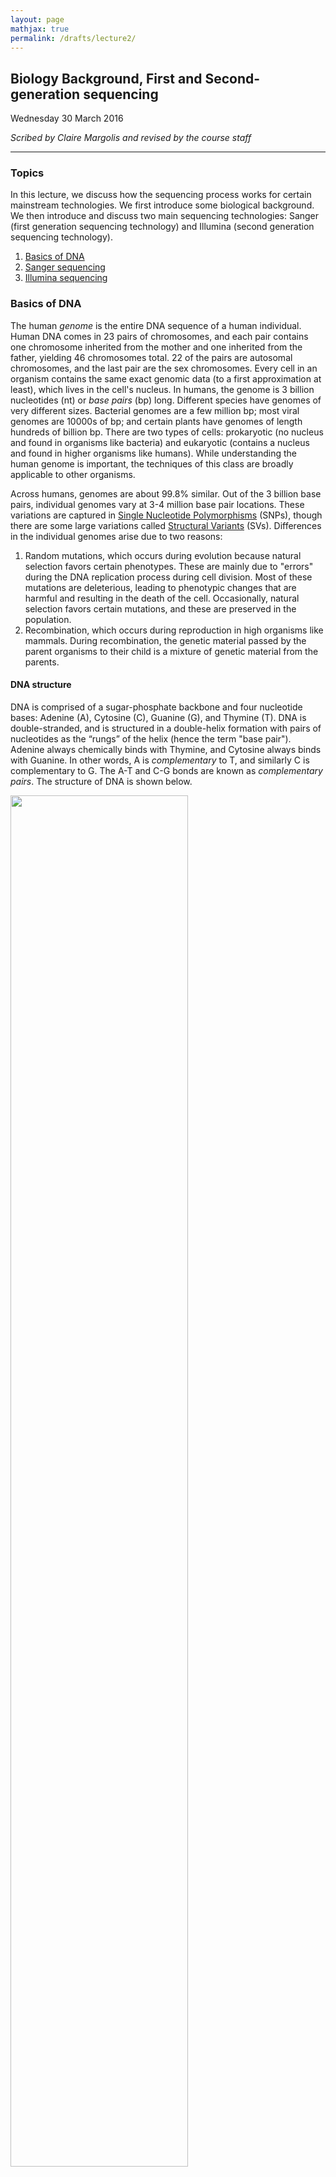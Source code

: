 ```yaml
---
layout: page
mathjax: true
permalink: /drafts/lecture2/
---
```

## Biology Background, First and Second-generation sequencing

Wednesday 30 March 2016

_Scribed by Claire Margolis and revised by the course staff_

-----------------

### Topics

In this lecture, we discuss how the sequencing process works for certain
mainstream technologies.
We first introduce some biological background.
We then introduce and discuss two main
sequencing technologies: Sanger (first generation sequencing technology)
and Illumina (second
generation sequencing technology).

1. <a href='#bioback'> Basics of DNA </a>
2. <a href='#sanger'> Sanger sequencing </a>
3. <a href='#illumina'> Illumina sequencing </a>

### Basics of DNA <a id='bioback'></a>

The human _genome_ is the entire DNA sequence of a human individual.
Human DNA comes in 23 pairs
of chromosomes, and each pair contains one chromosome
inherited from the mother and one inherited from the father, yielding
46 chromosomes total. 22 of the pairs are autosomal
chromosomes, and the last pair are the sex chromosomes. Every cell in an organism
contains the same exact genomic data (to a first approximation at least),
which lives in the cell's nucleus. In humans, the
genome is 3 billion nucleotides (nt) or _base pairs_ (bp) long.
Different species have genomes of very different sizes. Bacterial genomes are a
few million bp; most viral genomes are 10000s of bp; and certain plants have genomes
of length hundreds of billion bp. There are two types of cells:
prokaryotic (no nucleus and found in organisms like bacteria) and eukaryotic
(contains a nucleus and found in higher organisms like humans). While understanding
the human genome is important, the techniques of this class are broadly applicable
to other organisms.

Across humans, genomes are about 99.8% similar. Out of the 3 billion base pairs,
individual genomes vary at 3-4 million base pair locations. These variations are captured in
 [Single Nucleotide Polymorphisms](https://ghr.nlm.nih.gov/handbook/genomicresearch/snp)
 (SNPs), though there are some large variations called
[Structural Variants](http://www.ncbi.nlm.nih.gov/dbvar/content/overview/) (SVs).
Differences in the individual genomes arise due to two reasons:

1. Random mutations, which occurs during evolution because natural selection
favors certain phenotypes. These are mainly due to "errors"
during the DNA replication process during cell division.
Most of these mutations are deleterious, leading to phenotypic
changes that are harmful and resulting in the
death of the cell. Occasionally, natural selection favors certain mutations, and
these are preserved in the population.  
2. Recombination, which occurs during reproduction in high organisms like mammals.
During recombination, the genetic material passed by the parent organisms to their
child is a mixture of genetic material from the parents.

#### DNA structure
DNA is comprised of a sugar-phosphate
backbone and four nucleotide bases: Adenine (A),
Cytosine (C), Guanine (G), and Thymine (T). DNA is double-stranded, and is
structured in a double-helix formation with pairs of nucleotides as the “rungs”
of the helix (hence the term "base pair"). Adenine always chemically binds with Thymine,
and Cytosine always binds with Guanine. In other words, A is
_complementary_ to T, and similarly C is complementary to G. The A-T and C-G
bonds are known as _complementary pairs_. The structure of DNA is shown
below.

<div class="fig figcenter fighighlight">
  <img src="/assets/lecture2/Figure2_DNADoubleHelix.png" width="75%">
  <div class="figcaption">The DNA double-helix.</div>
</div>

A DNA sequence is conventionally written in the 5’ end (head) to
the 3’ end (tail) direction. When we write a DNA
strand, we only write the letters representing the bases from
one of the strands. The other strand, which is the _reverse complement_ of the
first strand, can be inferred because we know the complementary pairs.
To get the reverse complement, we reverse the order of the nucleotides in the original
string and then complement the nucleotides (i.e. interchange A with T
and C with G). The figure below shows an example of a DNA fragment
and its reverse complement strand.

<div class="fig figcenter fighighlight">
  <img src="/assets/lecture2/Figure3_ReverseComplement.png" width="25%">
  <div class="figcaption">An illustration of DNA complement.</div>
</div>

#### DNA replication

DNA lies at the foundation of cell replication. When a cell undergoes
cell division, also known as _mitosis_, the DNA in its nucleus is
replicated and through a series of steps shown in the figure
below, one parent cell yields two identical daughter cells.

<div class="fig figcenter fighighlight">
  <img src="/assets/lecture2/Figure1_Mitosis.png" width="99%">
  <div class="figcaption">A figure illustrating mitosis.</div>
</div>

Several biomolecules are involved during mitosis, and we give a
heavily simplified explanation of the mitotic process here. In the figure, we
start with two chromosomes: red and blue. First, the DNA is
replicated, resulting in the more familiar X-shaped
chromosomes.  Through a complex cascade of
biomolecular signals and within-cell restructuring, the (now-replicated)
chromosomes are lined up in the middle of the cell. For each chromosome, the
halves are pulled apart, and each of the two daughter cells receives a copy
of the original chromosome. This results in two daughter cells that are genetically
identical to the original parent cell. For us, DNA duplication is the most
important part of this diagram; this is
the natural process we exploit in order to do sequencing.

The first step in replication of the DNA occurs by
is  two strands being unzipped. Each
strand now acts as a template for replication of DNA.
Then a short RNA primer attaches itself to one of
the sites of the DNA. The bases this has
are complementarty to the bases in the template.
The replication is catalysed by an enzyme called _DNA polymerase_.
An enzyme
facilitates (or "catalyzes") a chemical reaction, and DNA
polymerase catalyzes
the complementary pairing of new nucleotides to the template
DNA extending the primer bound. The nucleotides that DNA
polymerase uses to extend a strand are called _dNTPs_ (deoxynucleotide
triphosphates). Biochemically, they are
slightly different from the nucleotides in a way that makes them easier to work
with during DNA replication. The dNTPs corresponding to A, C, G, and T are dATP,
 dCTP, dGTP, and dTTP, respectively. The DNA replication is
 illustrated below.

 <div class="fig figcenter fighighlight">
   <img src="/assets/lecture2/Figure6_DNA_replication.jpg" width="75%">
   <div class="figcaption">An illustration of DNA replication.</div>
 </div>

### Sanger sequencing <a id='sanger'></a>

The first technique used to get reads from DNA was a process
called [Sanger sequencing](https://en.wikipedia.org/wiki/Sanger_sequencing),
which is based on the idea of _sequencing by synthesis_.
[Fred Sanger](https://en.wikipedia.org/wiki/Frederick_Sanger) won
his second Nobel prize for the invention of Sanger sequencing in 1977.
Sanger sequencing was the main technology
used to sequence genomic data until the mid
2000’s when the technology was replaced by second-generation generation sequencing technologies.
The two sequencing techniques are related because they
both use the sequencing by synthesis technique; however,
second-generation sequencing massively parallelizes Sanger
sequencing, resulting in a gain of roughly 6 orders of magnitude in terms of cost
and speed.

We look at sequencing from a computational point of view, and we need to understand
the technology a bit in order to motivate what we do. In
the following, we try to answer the following 3 questions.

1. How do we get 6 orders of magnitude improvement between Sanger sequencing
and second-generation sequencing?
2. How are errors introduced? All measurements have errors, and the reasons why
these errors exist depend on the technology.
3. Why is the read length limited? One of the biggest computational challenges
of sequencing is that although the sequence of interest is very long (> 1M bp),
the data we get is very short (~100 bp).

#### Sequencing by Synthesis

Sequencing by synthesis takes advantage of the fact that DNA strands,
which are normally in double-helix form, split apart for mitosis
and each strand is copied. Sanger figured out a clever way of converting the
biological material into a problem of measuring mass (and
later colours emitted).

We mentioned above that DNA polymerase naturally uses dNTPs
to synthesize a new strand.
The synthesis process occurs very quickly, making it
very hard to make any
sort of measurement during synthesis.
Sanger overcame this problem by figuring
out a way to terminate synthesis using a modified version of dNTPs
called _ddNTPs_ (dideoxynucleotide triphosphates). DNA polymerase can attach a
ddNTP to the sequence just like with dNTPs, but it cannot attach anything to the
ddNTP. In other words, ddNTPs getting attached stop
the replication of the DNA molecule.

We will denote ddNTPs corresponding to A, C, G,
and T as A\*, C\*, G\*, and T\*. By introducing a small amount of one
type of ddNTP into the experiment (e.g. T\*), when the reactions
finish, we are left with: 1. small percentages of strands
containing T*s at locations where there is an A in the
template, and 2. a large fraction of strands containing only normal dNTPs.
This procedure is known as the _chain termination method_.

1. We first replicate the sequence using a technique
called [polymerase chain reaction](https://en.wikipedia.org/wiki/Polymerase_chain_reaction)
(PCR), which also takes advantage of DNA replication to exponentially increase
the amount of DNA. For our
purposes, we will assume that after running $$N$$ cycles of PCR, we obtain
$$2^N$$ times the original amount of the molecule. PCR dramatically increases
the amount of biological material.

2. We break apart the two strands by heating up the sample. One of the single
strands will be used as the _template_ strand or the strand to which new bases
will be attached.

3. We add a template strand of
DNA to a test tube along with free-floating dNTPs and a few modified
ddNTPs (1% of the nucleotides). All ddNTPs are of the same type. We also add a
_primer_ or a short sequence that attaches to the beginning of the strand of
interest and starts the whole replication process.

4. We filter out sequences that end in ddNTPs using a technique called [gel
electrophoresis](https://en.wikipedia.org/wiki/Gel_electrophoresis). This method
exploits the fact that the DNA molecule has a charge. By putting the DNA
sample in a gel and inducing an electric field over the gel, we can separate
strands of different masses (larger strands move slower).

5. We measure the mass of isolated strands. This can be done by either
radioactively labeling nucleotides and measuring the level or radioactivity or
by adding florescent tags to the nucleotides and measuring the strength of the
light emitted (i.e. take a picture).

The figure below illustrates a simple example showing the process of
Sanger sequencing.

<div class="fig figcenter fighighlight">
  <img src="/assets/lecture2/Figure4_SangerExample.png" width="75%">
  <div class="figcaption">Sanger sequencing through an example.</div>
</div>

We combine these to get the sequence



| A    	| C    	| G    	| T    	|
| ----- | ----- | ----- | ----- |
| 30.0  	| 48.2  	| 56.7  	| 86.3  	|
| 61.3  	| 99.3  	|      	|      	|
| 74.4  	|      	|      	|      	|


Then merging these 4 sorted lists gives us the underlying
sequence. In the example we get

30.0 - A  
48.2 - C  
56.7 - G  
61.3 - A  
74.4 - A  
86.3 - T  
99.3 - C  

giving us the sequence to be **ACGAATC**.

#### Limitations of Sanger sequencing

Sanger sequencing works for sequences below roughly 700 bp in
length. This read limitation stems from the fact that as the
length $$L$$ of a sequence increases, distinguishing between the
mass of a length $$L$$ sequence and the mass of a length $$L+1$$
sequence becomes increasingly harder.
To see this, note that a tolerance of $0.1%$ in measurement
would make it impossible to distinguish a sequence of length
$1000$ from one of length $1001$ even if all bases had the same
molecular weight. Such errors in measuring mass
are also a reason for errors in Sanger sequencing, though
the error rate is around 0.001%.

Additionally, Sanger sequencing is slow (low-throughput) because
the mass measuring process is time consuming. Sanger sequencing
allowed scientists to sequence around 3000 bases per week.
One of the main reasons this is slow is because it requires
measuring the mass of many molecules, and that is
a slow process. The  equipment used for Sanger sequencing
is shown below
<div class="fig figcenter fighighlight">
  <img src="/assets/lecture2/Figure7_sanger_equipment.png" width="25%">
  <div class="figcaption">A Sanger sequencer.</div>
</div>

### Illumina sequencing <a id='illumina'></a>


Second-generation sequencing, pioneered by
[Illumina](http://www.illumina.com/technology/next-generation-sequencing.html),
makes a few modifications to the Sanger process shown
above. The sequencing procedure also massively parallelizes the performs the process, dramatically increasing the throughput while decreasing the price.

Illumina achieves parallelization by running several synthesis experiments at once. Each of many template strands is anchored on a chip, and only ddNTPs with florescent tags are available during the synthesis procedure (no dNTPs). Each type of ddNTP is tagged such that it emits a different wavelength or color. Since ddNTPs halt synthesis, the synthesis of new strands are synced. All new strands are the same length at the end of each synthesis cycle, at which point a picture of the chip is taken. These pictures are then analyzed by “base caller” software to identify (or "call") the complementary nucleotides. Base calling will be discussed in greater detail next lecture. To override the chain termination, Illumina sequencing uses _reversible termination_. The sequencing process introduces an enzyme which can turn a ddNTP into a regular dNTP after it has bound, allowing the synthesis reactions to continue instead of being permanently halted.

<div class="fig figcenter fighighlight">
  <img src="/assets/lecture2/Figure5_IlluminaInfoCollection.png" width="95%">
  <div class="figcaption">An illustration of Illumina sequencing.</div>
</div>

Because of reversible termination, Illumina sequencing removes the need to
measure masses. Illumina sequencing can sequence billions of clusters simultaneously
which greatly increases the throughput.

Errors in Illumina sequencing
is due to time steps where no ddNTP attaches
to some sequence and hence the same base is read
twice. Another source of error is some ddNTPs spuriously
being not terminated. These lead to a base not being called
at all.  


------------------

- [Slides on Biological Background](/lectures/lecture2_slides1.pdf) :
Borrowed from [Ben Langmead](http://www.langmead-lab.org/)'s
[slides](http://www.cs.jhu.edu/~langmea/resources/lecture_notes/biological_background.pdf)

- [Slides on Sequencing by Synthesis ](/lectures/lecture2_slides2.pdf)
: Borrowed from Ben Langmead's
[slides](http://www.cs.jhu.edu/~langmea/resources/lecture_notes/dna_sequencing.pdf)

- Ben Langmead's [animation showing Sequencing by Synthesis](https://github.com/BenLangmead/ads1-slides/blob/master/0055_dnaseq__sequencing_by_synthesis.pdf)

-  The Sanger sequencing figure is
due to Claire Margolis. The DNA replication figure is taken
from Alberts B, Johnson A, Lewis J, _et al_, [Molecular Biology of the Cell. 4th edition](http://www.ncbi.nlm.nih.gov/books/NBK26850/figure/A756/?report=objectonly).
The rest are taken from Ben Langmead's notes.

-------------------------

[This lecture as a pdf.](/assets/lecture2/lecture2.pdf)
